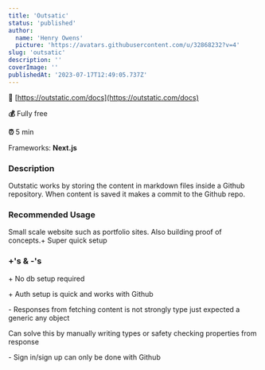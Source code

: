 ```yaml
---
title: 'Outsatic'
status: 'published'
author:
  name: 'Henry Owens'
  picture: 'https://avatars.githubusercontent.com/u/32868232?v=4'
slug: 'outsatic'
description: ''
coverImage: ''
publishedAt: '2023-07-17T12:49:05.737Z'
---
```


📝 [https://outstatic.com/docs](https://outstatic.com/docs)

**💰** Fully free

**⏰** 5 min

Frameworks: **Next.js**

### Description

Outstatic works by storing the content in markdown files inside a Github repository. When content is saved it makes a commit to the Github repo.

### Recommended Usage

Small scale website such as portfolio sites. Also building proof of concepts.+ Super quick setup

### \+'s & -'s

\+ No db setup required

\+ Auth setup is quick and works with Github

\- Responses from fetching content is not strongly type just expected a generic any object

Can solve this by manually writing types or safety checking properties from response

\- Sign in/sign up can only be done with Github

